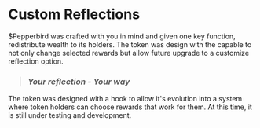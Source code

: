 # Custom Reflections

$Pepperbird was crafted with you in mind and given one key function, redistribute wealth to its holders. The token was design with the capable to not only change selected rewards but allow future upgrade to a customize reflection option.&#x20;

> ### _Your reflection - Your way_

The token was designed with a hook to allow it's evolution into a system where token holders can choose rewards that work for them. At this time, it is still under testing and development.&#x20;
